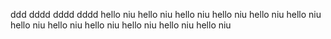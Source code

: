 ddd
dddd
dddd
dddd
hello niu
hello niu
hello niu
hello niu
hello niu
hello niu
hello niu
hello niu
hello niu
hello niu
hello niu
hello niu
